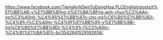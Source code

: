 https://www.facebook.com/TiengAnhDienTuDongHoa.PLCEnglish/posts/t%E1%BB%AB-v%E1%BB%B1ng-ti%E1%BA%BFng-anh-chuy%C3%AAn-ng%C3%A0nh-%C4%91i%E1%BB%87n-cho-ng%C6%B0%E1%BB%9Di-%C4%91i-l%C3%A0m-%C4%91%E1%BB%91i-v%E1%BB%9Bi-ng%C6%B0%E1%BB%9Di-%C4%91i-l%C3%A0m-%C4%91%E1%BA%B7c-bi/3542641529192608/